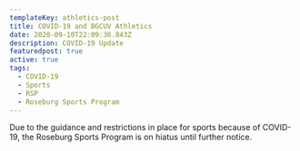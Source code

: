 ```yaml
---
templateKey: athletics-post
title: COVID-19 and BGCUV Athletics
date: 2020-09-10T22:09:36.843Z
description: COVID-19 Update
featuredpost: true
active: true
tags:
  - COVID-19
  - Sports
  - RSP
  - Roseburg Sports Program
---
```


Due to the guidance and restrictions in place for sports because of COVID-19, the Roseburg Sports Program is on hiatus until further notice.
